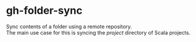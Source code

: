 # gh-folder-sync
Sync contents of a folder using a remote repository.  
The main use case for this is syncing the _project_ directory of Scala projects.
